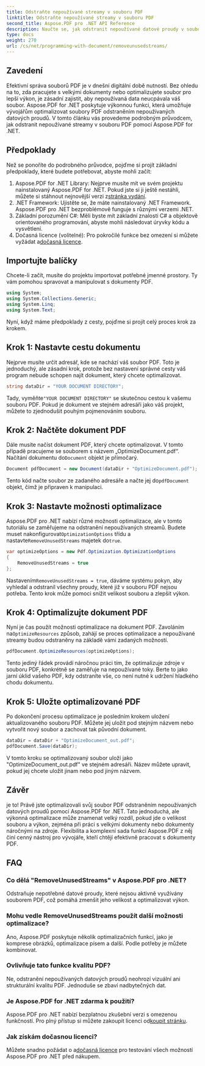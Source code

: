 ```yaml
---
title: Odstraňte nepoužívané streamy v souboru PDF
linktitle: Odstraňte nepoužívané streamy v souboru PDF
second_title: Aspose.PDF pro .NET API Reference
description: Naučte se, jak odstranit nepoužívané datové proudy v souboru PDF pomocí Aspose.PDF for .NET, abyste optimalizovali velikost a výkon souboru.
type: docs
weight: 270
url: /cs/net/programming-with-document/removeunusedstreams/
---
```

## Zavedení

Efektivní správa souborů PDF je v dnešní digitální době nutností. Bez ohledu na to, zda pracujete s velkými dokumenty nebo optimalizujete soubor pro lepší výkon, je zásadní zajistit, aby nepoužívaná data neucpávala váš soubor. Aspose.PDF for .NET poskytuje výkonnou funkci, která umožňuje vývojářům optimalizovat soubory PDF odstraněním nepoužívaných datových proudů. V tomto článku vás provedeme podrobným průvodcem, jak odstranit nepoužívané streamy v souboru PDF pomocí Aspose.PDF for .NET.

## Předpoklady

Než se ponoříte do podrobného průvodce, pojďme si projít základní předpoklady, které budete potřebovat, abyste mohli začít:

1.  Aspose.PDF for .NET Library: Nejprve musíte mít ve svém projektu nainstalovaný Aspose.PDF for .NET. Pokud jste si ji ještě nestáhli, můžete si stáhnout nejnovější verzi z[stránka vydání](https://releases.aspose.com/pdf/net/).
2. .NET Framework: Ujistěte se, že máte nainstalovaný .NET Framework. Aspose.PDF pro .NET bezproblémově funguje s různými verzemi .NET.
3. Základní porozumění C#: Měli byste mít základní znalosti C# a objektově orientovaného programování, abyste mohli následovat úryvky kódu a vysvětlení.
4.  Dočasná licence (volitelné): Pro pokročilé funkce bez omezení si můžete vyžádat a[dočasná licence](https://purchase.aspose.com/temporary-license/).


## Importujte balíčky

Chcete-li začít, musíte do projektu importovat potřebné jmenné prostory. Ty vám pomohou spravovat a manipulovat s dokumenty PDF.

```csharp
using System;
using System.Collections.Generic;
using System.Linq;
using System.Text;
```

Nyní, když máme předpoklady z cesty, pojďme si projít celý proces krok za krokem.

## Krok 1: Nastavte cestu dokumentu

Nejprve musíte určit adresář, kde se nachází váš soubor PDF. Toto je jednoduchý, ale zásadní krok, protože bez nastavení správné cesty váš program nebude schopen najít dokument, který chcete optimalizovat.

```csharp
string dataDir = "YOUR DOCUMENT DIRECTORY";
```

 Tady, vyměňte`"YOUR DOCUMENT DIRECTORY"` se skutečnou cestou k vašemu souboru PDF. Pokud je dokument ve stejném adresáři jako váš projekt, můžete to zjednodušit pouhým pojmenováním souboru.

## Krok 2: Načtěte dokument PDF

Dále musíte načíst dokument PDF, který chcete optimalizovat. V tomto případě pracujeme se souborem s názvem „OptimizeDocument.pdf“. Načítání dokumentu do`Document` objekt je přímočarý.

```csharp
Document pdfDocument = new Document(dataDir + "OptimizeDocument.pdf");
```

 Tento kód načte soubor ze zadaného adresáře a načte jej do`pdfDocument` objekt, čímž je připraven k manipulaci.

## Krok 3: Nastavte možnosti optimalizace

 Aspose.PDF pro .NET nabízí různé možnosti optimalizace, ale v tomto tutoriálu se zaměřujeme na odstranění nepoužívaných streamů. Budete muset nakonfigurovat`OptimizationOptions` třídu a nastavte`RemoveUnusedStreams` majetek do`true`.

```csharp
var optimizeOptions = new Pdf.Optimization.OptimizationOptions
{
    RemoveUnusedStreams = true
};
```

 Nastavením`RemoveUnusedStreams = true`, dáváme systému pokyn, aby vyhledal a odstranil všechny proudy, které již v souboru PDF nejsou potřeba. Tento krok může pomoci snížit velikost souboru a zlepšit výkon.

## Krok 4: Optimalizujte dokument PDF

 Nyní je čas použít možnosti optimalizace na dokument PDF. Zavoláním na`OptimizeResources` způsob, zahájí se proces optimalizace a nepoužívané streamy budou odstraněny na základě vámi zadaných možností.

```csharp
pdfDocument.OptimizeResources(optimizeOptions);
```

Tento jediný řádek provádí náročnou práci tím, že optimalizuje zdroje v souboru PDF, konkrétně se zaměřuje na nepoužívané toky. Berte to jako jarní úklid vašeho PDF, kdy odstraníte vše, co není nutné k udržení hladkého chodu dokumentu.

## Krok 5: Uložte optimalizované PDF

Po dokončení procesu optimalizace je posledním krokem uložení aktualizovaného souboru PDF. Můžete jej uložit pod stejným názvem nebo vytvořit nový soubor a zachovat tak původní dokument.

```csharp
dataDir = dataDir + "OptimizeDocument_out.pdf";
pdfDocument.Save(dataDir);
```

V tomto kroku se optimalizovaný soubor uloží jako "OptimizeDocument_out.pdf" ve stejném adresáři. Název můžete upravit, pokud jej chcete uložit jinam nebo pod jiným názvem.

## Závěr

je to! Právě jste optimalizovali svůj soubor PDF odstraněním nepoužívaných datových proudů pomocí Aspose.PDF for .NET. Tato jednoduchá, ale výkonná optimalizace může znamenat velký rozdíl, pokud jde o velikost souboru a výkon, zejména při práci s velkými dokumenty nebo dokumenty náročnými na zdroje. Flexibilita a komplexní sada funkcí Aspose.PDF z něj činí cenný nástroj pro vývojáře, kteří chtějí efektivně pracovat s dokumenty PDF.

## FAQ

### Co dělá "RemoveUnusedStreams" v Aspose.PDF pro .NET?
Odstraňuje nepotřebné datové proudy, které nejsou aktivně využívány souborem PDF, což pomáhá zmenšit jeho velikost a optimalizovat výkon.

### Mohu vedle RemoveUnusedStreams použít další možnosti optimalizace?
Ano, Aspose.PDF poskytuje několik optimalizačních funkcí, jako je komprese obrázků, optimalizace písem a další. Podle potřeby je můžete kombinovat.

### Ovlivňuje tato funkce kvalitu PDF?
Ne, odstranění nepoužívaných datových proudů neohrozí vizuální ani strukturální kvalitu PDF. Jednoduše se zbaví nadbytečných dat.

### Je Aspose.PDF for .NET zdarma k použití?
 Aspose.PDF pro .NET nabízí bezplatnou zkušební verzi s omezenou funkčností. Pro plný přístup si můžete zakoupit licenci od[koupit stránku](https://purchase.aspose.com/buy).

### Jak získám dočasnou licenci?
 Můžete snadno požádat o a[dočasná licence](https://purchase.aspose.com/temporary-license/) pro testování všech možností Aspose.PDF pro .NET před nákupem.